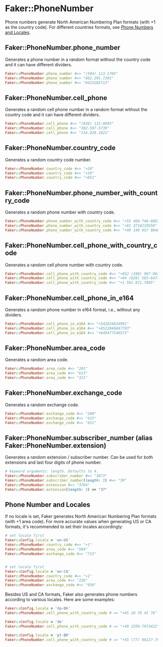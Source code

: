 # Faker::PhoneNumber

Phone numbers generate North American Numbering Plan formats (with +1 as the country code). For different countries formats, see [Phone Numbers and Locales](#phone-number-and-locales).

## Faker::PhoneNumber.phone_number

Generates a phone number in a random format without the country code and it can have different dividers.

```ruby
Faker::PhoneNumber.phone_number #=> "(504) 113-1705"
Faker::PhoneNumber.phone_number #=> "662.291.7201"
Faker::PhoneNumber.phone_number #=> "9415283713"
```

## Faker::PhoneNumber.cell_phone

Generates a random cell phone number in a random format without the country code and it can have different dividers.

```ruby
Faker::PhoneNumber.cell_phone #=> "(836) 115-8995"
Faker::PhoneNumber.cell_phone #=> "382-597-5739"
Faker::PhoneNumber.cell_phone #=> "316.828.1822"
```

## Faker::PhoneNumber.country_code

Generates a random country code number.

```ruby
Faker::PhoneNumber.country_code #=> "+20"
Faker::PhoneNumber.country_code #=> "+39"
Faker::PhoneNumber.country_code #=> "+852"
```

## Faker::PhoneNumber.phone_number_with_country_code

Generates a random phone number with country code.

```ruby
Faker::PhoneNumber.phone_number_with_country_code #=> "+55 466-746-6882"
Faker::PhoneNumber.phone_number_with_country_code #=> "+81 3718219558"
Faker::PhoneNumber.phone_number_with_country_code #=> "+49 140 957 9846"
```

## Faker::PhoneNumber.cell_phone_with_country_code

Generates a random cell phone number with country code.

```ruby
Faker::PhoneNumber.cell_phone_with_country_code #=> "+852 (190) 987-9034"
Faker::PhoneNumber.cell_phone_with_country_code #=> "+64 (820) 583-6474"
Faker::PhoneNumber.cell_phone_with_country_code #=> "+1 591.871.7985"
```

## Faker::PhoneNumber.cell_phone_in_e164

Generates a random phone number in e164 format, i.e., without any dividers.

```ruby
Faker::PhoneNumber.cell_phone_in_e164 #=> "+542024834991"
Faker::PhoneNumber.cell_phone_in_e164 #=> "+8522846847703"
Faker::PhoneNumber.cell_phone_in_e164 #=> "+649477546575"
```

## Faker::PhoneNumber.area_code

Generates a random area code.

```ruby
Faker::PhoneNumber.area_code #=> "201"
Faker::PhoneNumber.area_code #=> "613"
Faker::PhoneNumber.area_code #=> "321"
```

## Faker::PhoneNumber.exchange_code

Generates a random exchange code.

```ruby
Faker::PhoneNumber.exchange_code #=> "208"
Faker::PhoneNumber.exchange_code #=> "415"
Faker::PhoneNumber.exchange_code #=> "652"
```

## Faker::PhoneNumber.subscriber_number (alias Faker::PhoneNumber.extension)

Generates a random extension / subscriber number. Can be used for both extensions and last four digits of phone number.

```ruby
# keyword arguments: length. Defaults to 4.
Faker::PhoneNumber.subscriber_number #=> "3873"
Faker::PhoneNumber.subscriber_number(length: 2) #=> "39"
Faker::PhoneNumber.extension #=> "3764"
Faker::PhoneNumber.extension(length: 2) => "37"
```

## Phone Number and Locales

If no locale is set, Faker generates North American Numbering Plan formats (with +1 area code). For more accurate values when generating US or CA formats, it's
recommended to set their locales accordingly:

```ruby
# set locale first
Faker::Config.locale = 'en-US'
Faker::PhoneNumber.country_code #=> "+1"
Faker::PhoneNumber.area_code #=> "504"
Faker::PhoneNumber.exchange_code #=> "715"


# set locale first
Faker::Config.locale = 'en-CA'
Faker::PhoneNumber.country_code #=> "+1"
Faker::PhoneNumber.area_code #=> "226"
Faker::PhoneNumber.exchange_code #=> "956"
```

Besides US and CA formats, Faker also generates phone numbers according to various locales. Here are some examples:

```ruby
Faker::Config.locale = 'da-DK'
Faker::PhoneNumber.cell_phone_with_country_code # => "+45 20 76 45 76"

Faker::Config.locale = 'de'
Faker::PhoneNumber.cell_phone_with_country_code # => "+49 1559-7973422"

Faker::Config.locale = 'pt-BR'
Faker::PhoneNumber.cell_phone_with_country_code # => "+55 (77) 96227-7968"
```
